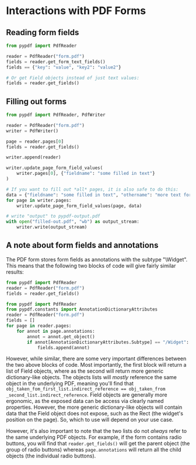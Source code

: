 # Interactions with PDF Forms

## Reading form fields

```python
from pypdf import PdfReader

reader = PdfReader("form.pdf")
fields = reader.get_form_text_fields()
fields == {"key": "value", "key2": "value2"}

# Or get Field objects instead of just text values:
fields = reader.get_fields()
```

## Filling out forms

```python
from pypdf import PdfReader, PdfWriter

reader = PdfReader("form.pdf")
writer = PdfWriter()

page = reader.pages[0]
fields = reader.get_fields()

writer.append(reader)

writer.update_page_form_field_values(
    writer.pages[0], {"fieldname": "some filled in text"}
)

# If you want to fill out *all* pages, it is also safe to do this:
data = {"fieldname": "some filled in text", "othername": "more text for an input on a different page"}
for page in writer.pages:
    writer.update_page_form_field_values(page, data)

# write "output" to pypdf-output.pdf
with open("filled-out.pdf", "wb") as output_stream:
    writer.write(output_stream)
```

## A note about form fields and annotations

The PDF form stores form fields as annotations with the subtype "\Widget". This means that the following two blocks of code will give fairly similar results:

```python
from pypdf import PdfReader
reader = PdfReader("form.pdf")
fields = reader.get_fields()
```

```python
from pypdf import PdfReader
from pypdf.constants import AnnotationDictionaryAttributes
reader = PdfReader("form.pdf")
fields = []
for page in reader.pages:
    for annot in page.annotations:
        annot = annot.get_object()
        if annot[AnnotationDictionaryAttributes.Subtype] == "/Widget":
            fields.append(annot)
```

However, while similar, there are some very important differences between the two above blocks of code. Most importantly, the first block will return a list of Field objects, where as the second will return more generic dictionary-like objects. The objects lists will *mostly* reference the same object in the underlying PDF, meaning you'll find that `obj_taken_fom_first_list.indirect_reference == obj_taken_from _second_list.indirect_reference`. Field objects are generally more ergonomic, as the exposed data can be access via clearly named properties. However, the more generic dictionary-like objects will contain data that the Field object does not expose, such as the Rect (the widget's position on the page). So, which to use will depend on your use case.

However, it's also important to note that the two lists do not *always* refer to the same underlying PDF objects. For example, if the form contains radio buttons, you will find that `reader.get_fields()` will get the parent object (the group of radio buttons) whereas `page.annotations` will return all the child objects (the individual radio buttons).